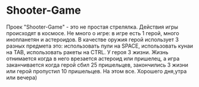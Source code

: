 # Shooter-Game

Проек "Shooter-Game" - это не простая стрелялка. Действия игры происходят в космосе.
Не много о игре: в игре есть 1 герой, много инопланетян и астероидов. В качестве оружия герой использует 3 разных предмета это: использовать пули на SPACE, использовать кунаи на TAB, использовать ракеты на CTRL. У героя 3 жизни. Жизнь отнимается когда в него врезается астероид или пришелец, а игра заканчивается когда герой сбил 25 пришельцев, закончились 3 жизни или герой пропустил 10 пришельцев.
На этом все. Хорошего дня,утра или вечера)
